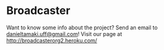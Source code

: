# Broadcaster

Want to know some info about the project? Send an email to danieltamaki.uff@gmail.com!
Visit our page at http://broadcasterorg2.heroku.com/
